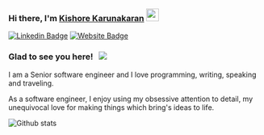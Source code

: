 ### Hi there, I'm <a href="https://gkassym.netlify.app" target="_blank">Kishore Karunakaran</a> <img src="https://media.giphy.com/media/hvRJCLFzcasrR4ia7z/giphy.gif" width="25px">

[![Linkedin Badge](https://img.shields.io/badge/-LinkedIn-0e76a8?style=flat-square&logo=Linkedin&logoColor=white)](https://linkedin.com/in/khekrn)
[![Website Badge](https://img.shields.io/badge/Website-3b5998?style=flat-square&logo=google-chrome&logoColor=white)](https://coding2fun.wordpress.com/)

### Glad to see you here! &nbsp; ![](https://visitor-badge.glitch.me/badge?page_id=khekrn.khekrn)

I am a Senior software engineer and I love programming, writing, speaking and traveling.

As a software engineer, I enjoy using my obsessive attention to detail, my unequivocal love for making things which bring's ideas to life.

![Github stats](https://github-readme-stats.vercel.app/api?username=khekrncs&show_icons=true&theme=dracula&count_private=true) 

<!--
**khekrncs/khekrncs** is a ✨ _special_ ✨ repository because its `README.md` (this file) appears on your GitHub profile.

Here are some ideas to get you started:

- 🔭 I’m currently working on ...
- 🌱 I’m currently learning ...
- 👯 I’m looking to collaborate on ...
- 🤔 I’m looking for help with ...
- 💬 Ask me about ...
- 📫 How to reach me: ...
- 😄 Pronouns: ...
- ⚡ Fun fact: ...
-->
